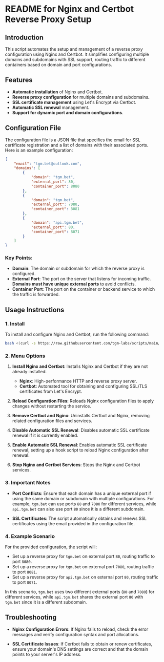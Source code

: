 # README for Nginx and Certbot Reverse Proxy Setup

## Introduction

This script automates the setup and management of a reverse proxy configuration using Nginx and Certbot. It simplifies configuring multiple domains and subdomains with SSL support, routing traffic to different containers based on domain and port configurations.

## Features

- **Automatic installation** of Nginx and Certbot.
- **Reverse proxy configuration** for multiple domains and subdomains.
- **SSL certificate management** using Let's Encrypt via Certbot.
- **Automatic SSL renewal** management.
- **Support for dynamic port and domain configurations**.

## Configuration File

The configuration file is a JSON file that specifies the email for SSL certificate registration and a list of domains with their associated ports. Here is an example configuration:

```json
{
    "email": "tgm.bet@outlook.com",
    "domains": [
        {
            "domain": "tgm.bet",
            "external_port": 80,
            "container_port": 8080
        },
        {
            "domain": "tgm.bet",
            "external_port": 7080,
            "container_port": 8081
        },
        {
            "domain": "api.tgm.bet",
            "external_port": 80,
            "container_port": 8071
        }
    ]
}
```

### Key Points:
- **Domain**: The domain or subdomain for which the reverse proxy is configured.
- **External Port**: The port on the server that listens for incoming traffic. **Domains must have unique external ports** to avoid conflicts.
- **Container Port**: The port on the container or backend service to which the traffic is forwarded.

## Usage Instructions

### 1. Install
To install and configure Nginx and Certbot, run the following command:
```bash
bash <(curl -s https://raw.githubusercontent.com/tgm-labs/scripts/main/ssl/run.sh)
```

### 2. Menu Options
1. **Install Nginx and Certbot**: Installs Nginx and Certbot if they are not already installed.
   - **Nginx**: High-performance HTTP and reverse proxy server.
   - **Certbot**: Automated tool for obtaining and configuring SSL/TLS certificates from Let's Encrypt.

2. **Reload Configuration Files**: Reloads Nginx configuration files to apply changes without restarting the service.

3. **Remove Certbot and Nginx**: Uninstalls Certbot and Nginx, removing related configuration files and services.

4. **Disable Automatic SSL Renewal**: Disables automatic SSL certificate renewal if it is currently enabled.

5. **Enable Automatic SSL Renewal**: Enables automatic SSL certificate renewal, setting up a hook script to reload Nginx configuration after renewal.

6. **Stop Nginx and Certbot Services**: Stops the Nginx and Certbot services.

### 3. Important Notes

- **Port Conflicts**: Ensure that each domain has a unique external port if using the same domain or subdomain with multiple configurations. For example, `tgm.bet` can use ports `80` and `7080` for different services, while `api.tgm.bet` can also use port `80` since it is a different subdomain.

- **SSL Certificates**: The script automatically obtains and renews SSL certificates using the email provided in the configuration file.

### 4. Example Scenario

For the provided configuration, the script will:

- Set up a reverse proxy for `tgm.bet` on external port `80`, routing traffic to port `8080`.
- Set up a reverse proxy for `tgm.bet` on external port `7080`, routing traffic to port `8081`.
- Set up a reverse proxy for `api.tgm.bet` on external port `80`, routing traffic to port `8071`.

In this scenario, `tgm.bet` uses two different external ports (`80` and `7080`) for different services, while `api.tgm.bet` shares the external port `80` with `tgm.bet` since it is a different subdomain.

## Troubleshooting

- **Nginx Configuration Errors**: If Nginx fails to reload, check the error messages and verify configuration syntax and port allocations.

- **SSL Certificate Issues**: If Certbot fails to obtain or renew certificates, ensure your domain's DNS settings are correct and that the domain points to your server's IP address.